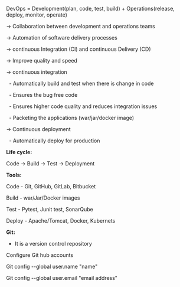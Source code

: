 DevOps = Development(plan, code, test, build) + Operations(release, deploy, monitor, operate)



-> Collaboration between development and operations teams

-> Automation of software delivery processes

-> continuous Integration (CI) and continuous Delivery (CD)

-> Improve quality and speed



-> continuous integration

&nbsp;	- Automatically build and test when there is change in code

&nbsp;	- Ensures the bug free code

&nbsp;	- Ensures higher code quality and reduces integration issues

&nbsp;	- Packeting the applications (war/jar/docker image)



-> Continuous deployment

&nbsp;	- Automatically deploy for production



**Life cycle:**

Code -> Build -> Test -> Deployment



**Tools:**

Code - Git, GitHub, GitLab, Bitbucket

Build - war/Jar/Docker images

Test - Pytest, Junit test, SonarQube

Deploy - Apache/Tomcat, Docker, Kubernets



**Git:**

 - It is a version control repository



Configure Git hub accounts



Git config --global user.name "name"

Git config --global user.email "email address"




